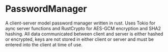 # PasswordManager
A client-server model password manager written in rust. Uses Tokio for aync server functions and RustCrypto for AES-GCM encryption and SHA2 hashing. All data communicated between client and server is either hashed or encrypted, keys are not stored in either client or server and must be entered into the client at time of use.